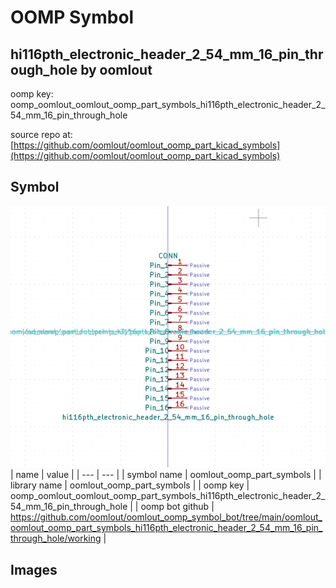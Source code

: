 # OOMP Symbol  
## hi116pth_electronic_header_2_54_mm_16_pin_through_hole  by oomlout  
  
oomp key: oomp_oomlout_oomlout_oomp_part_symbols_hi116pth_electronic_header_2_54_mm_16_pin_through_hole  
  
source repo at: [https://github.com/oomlout/oomlout_oomp_part_kicad_symbols](https://github.com/oomlout/oomlout_oomp_part_kicad_symbols)  
## Symbol  
  
[![working.png](working_600.png)](working.png)  
| name | value | 
| --- | --- | 
| symbol name | oomlout_oomp_part_symbols | 
| library name | oomlout_oomp_part_symbols | 
| oomp key | oomp_oomlout_oomlout_oomp_part_symbols_hi116pth_electronic_header_2_54_mm_16_pin_through_hole | 
| oomp bot github | https://github.com/oomlout/oomlout_oomp_symbol_bot/tree/main/oomlout_oomlout_oomp_part_symbols_hi116pth_electronic_header_2_54_mm_16_pin_through_hole/working | 
## Images  
